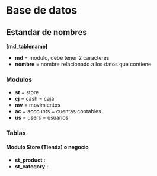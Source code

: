 # Base de datos
## Estandar de nombres
**__[md_tablename]__**

* **md** = modulo, debe tener 2 caracteres
* **nombre** = nombre relacionado a los datos que contiene

### Modulos
- **st** = store
- **cj** = cash = caja
- **mv** = movimientos 
- **ac** = accounts = cuentas contables
- **us** = users =  usuarios

### Tablas 
#### Modulo Store (Tienda) o negocio
- **st_product** : 
- **st_category** : 
